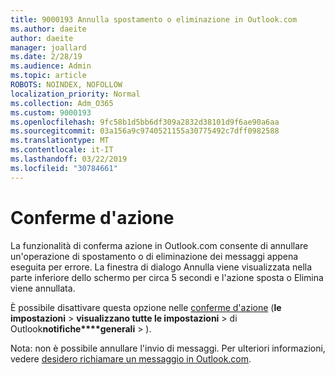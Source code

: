 ```yaml
---
title: 9000193 Annulla spostamento o eliminazione in Outlook.com
ms.author: daeite
author: daeite
manager: joallard
ms.date: 2/28/19
ms.audience: Admin
ms.topic: article
ROBOTS: NOINDEX, NOFOLLOW
localization_priority: Normal
ms.collection: Adm_O365
ms.custom: 9000193
ms.openlocfilehash: 9fc58b1d5bb6df309a2832d38101d9f6ae90a6aa
ms.sourcegitcommit: 03a156a9c9740521155a30775492c7dff0982588
ms.translationtype: MT
ms.contentlocale: it-IT
ms.lasthandoff: 03/22/2019
ms.locfileid: "30784661"
---
```

# <a name="action-confirmations"></a>Conferme d'azione

La funzionalità di conferma azione in Outlook.com consente di annullare un'operazione di spostamento o di eliminazione dei messaggi appena eseguita per errore. La finestra di dialogo Annulla viene visualizzata nella parte inferiore dello schermo per circa 5 secondi e l'azione sposta o Elimina viene annullata.

È possibile disattivare questa opzione nelle [conferme d'azione](https://outlook.live.com/mail/options/general/notifications) (**le impostazioni** > **visualizzano tutte le impostazioni** > di Outlook**notifiche****generali** > ).

Nota: non è possibile annullare l'invio di messaggi. Per ulteriori informazioni, vedere [desidero richiamare un messaggio in Outlook.com](https://support.office.com/article/c069ddde-5282-4085-8f4c-d7b133324f8a).